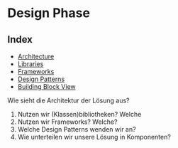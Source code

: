 # Design Phase

## Index

- [Architecture](/3rdTry/3Design/3.1.0Architecture.md)
- [Libraries](/3rdTry/3Design/3.2.0Libraries.md)
- [Frameworks](/3rdTry/3Design/3.3.0Frameworks.md)
- [Design Patterns](/3rdTry/3Design/3.4.0DesignPatterns.md)
- [Building Block View](/3rdTry/3Design/3.5.0BuildingBlockView.md)






Wie sieht die Architektur der Lösung aus?
1. Nutzen wir (Klassen)bibliotheken? Welche
2. Nutzen wir Frameworks? Welche?
3. Welche Design Patterns wenden wir an?
4. Wie unterteilen wir unsere Lösung in Komponenten?

